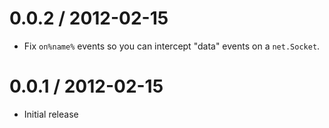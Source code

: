 0.0.2 / 2012-02-15
==================

 - Fix `on%name%` events so you can intercept "data" events on a `net.Socket`.

0.0.1 / 2012-02-15
==================

 - Initial release
